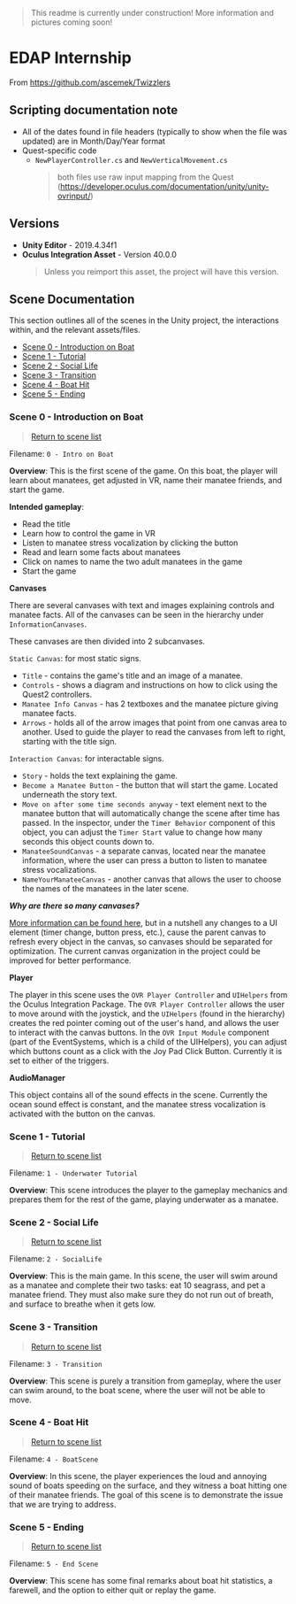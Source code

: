 > This readme is currently under construction! More information and pictures coming soon!
# EDAP Internship
 
From https://github.com/ascemek/Twizzlers


## Scripting documentation note
- All of the dates found in file headers (typically to show when the file was updated) are in Month/Day/Year format
- Quest-specific code
  - `NewPlayerController.cs` and `NewVerticalMovement.cs`
    > both files use raw input mapping from the Quest (https://developer.oculus.com/documentation/unity/unity-ovrinput/)

## Versions
 - **Unity Editor** - 2019.4.34f1
 - **Oculus Integration Asset** - Version 40.0.0
   > Unless you reimport this asset, the project will have this version.

## Scene Documentation
This section outlines all of the scenes in the Unity project, the interactions within, and the relevant assets/files.

- [Scene 0 - Introduction on Boat](#scene-0---introduction-on-boat)
- [Scene 1 - Tutorial](#scene-1---tutorial)
- [Scene 2 - Social Life](#scene-2---social-life)
- [Scene 3 - Transition](#scene-3---transition)
- [Scene 4 - Boat Hit](#scene-4---boat-hit)
- [Scene 5 - Ending](#scene-5---ending)

### Scene 0 - Introduction on Boat
> [Return to scene list](#scene-documentation)

Filename: `0 - Intro on Boat`

**Overview**:
This is the first scene of the game. On this boat, the player will learn about manatees, get adjusted in VR, name their manatee friends, and start the game.

**Intended gameplay**:
- Read the title
- Learn how to control the game in VR
- Listen to manatee stress vocalization by clicking the button
- Read and learn some facts about manatees
- Click on names to name the two adult manatees in the game
- Start the game

**Canvases**

There are several canvases with text and images explaining controls and manatee facts. All of the canvases can be seen in the hierarchy under `InformationCanvases`.

These canvases are then divided into 2 subcanvases.

`Static Canvas`: for most static signs.
- `Title` - contains the game's title and an image of a manatee.
- `Controls` - shows a diagram and instructions on how to click using the Quest2 controllers.
- `Manatee Info Canvas` - has 2 textboxes and the manatee picture giving manatee facts.
- `Arrows` - holds all of the arrow images that point from one canvas area to another. Used to guide the player to read the canvases from left to right, starting with the title sign.

`Interaction Canvas`: for interactable signs.
- `Story` - holds the text explaining the game.
- `Become a Manatee Button` - the button that will start the game. Located underneath the story text.
- `Move on after some time seconds anyway` - text element next to the manatee button that will automatically change the scene after time has passed. In the inspector, under the `Timer Behavior` component of this object, you can adjust the `Timer Start` value to change how many seconds this object counts down to.
- `ManateeSoundCanvas` - a separate canvas, located near the manatee information, where the user can press a button to listen to manatee stress vocalizations.
- `NameYourManateeCanvas` - another canvas that allows the user to choose the names of the manatees in the later scene.

***Why are there so many canvases?***

[More information can be found here](https://unity.com/how-to/unity-ui-optimization-tips), but in a nutshell any changes to a UI element (timer change, button press, etc.), cause the parent canvas to refresh every object in the canvas, so canvases should be separated for optimization. The current canvas organization in the project could be improved for better performance.

**Player**

The player in this scene uses the `OVR Player Controller` and `UIHelpers` from the Oculus Integration Package. The `OVR Player Controller` allows the user to move around with the joystick, and the `UIHelpers` (found in the hierarchy) creates the red pointer coming out of the user's hand, and allows the user to interact with the canvas buttons. In the `OVR Input Module` component (part of the EventSystems, which is a child of the UIHelpers), you can adjust which buttons count as a click with the Joy Pad Click Button. Currently it is set to either of the triggers.

**AudioManager**

This object contains all of the sound effects in the scene. Currently the ocean sound effect is constant, and the manatee stress vocalization is activated with the button on the canvas.


### Scene 1 - Tutorial
> [Return to scene list](#scene-documentation)

Filename: `1 - Underwater Tutorial`

**Overview**: This scene introduces the player to the gameplay mechanics and prepares them for the rest of the game, playing underwater as a manatee.

### Scene 2 - Social Life
> [Return to scene list](#scene-documentation)

Filename: `2 - SocialLife`

**Overview**: This is the main game. In this scene, the user will swim around as a manatee and complete their two tasks: eat 10 seagrass, and pet a manatee friend. They must also make sure they do not run out of breath, and surface to breathe when it gets low.

### Scene 3 - Transition
> [Return to scene list](#scene-documentation)

Filename: `3 - Transition`

**Overview**: This scene is purely a transition from gameplay, where the user can swim around, to the boat scene, where the user will not be able to move.

### Scene 4 - Boat Hit
> [Return to scene list](#scene-documentation)

Filename: `4 - BoatScene`

**Overview**: In this scene, the player experiences the loud and annoying sound of boats speeding on the surface, and they witness a boat hitting one of their manatee friends. The goal of this scene is to demonstrate the issue that we are trying to address.

### Scene 5 - Ending
> [Return to scene list](#scene-documentation)

Filename: `5 - End Scene`

**Overview**: This scene has some final remarks about boat hit statistics, a farewell, and the option to either quit or replay the game.

